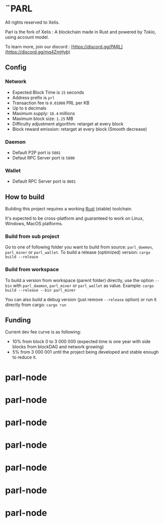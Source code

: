 # ¨PARL
All rights reserved to Xelis.

Parl is the fork of Xelis : A blockchain made in Rust and powered by Tokio, using account model.

To learn more, join our discord : [https://discord.gg/PARL](https://discord.gg/mq4ZmHyb)

## Config

### Network

- Expected Block Time is `15` seconds
- Address prefix is `prl`
- Transaction fee is `0.01000` PRL per KB
- Up to `8` decimals
- Maximum supply: `18.4` millions
- Maximum block size: `1.25` MB
- Difficulty adjustment algorithm: retarget at every block
- Block reward emission: retarget at every block (Smooth decrease)

### Daemon

- Default P2P port is `5801`
- Defaut RPC Server port is `5800`

### Wallet

- Default RPC Server port is `8081`


## How to build

Building this project requires a working [Rust](https://rustup.rs) (stable) toolchain.

It's expected to be cross-platform and guaranteed to work on Linux, Windows, MacOS platforms.

### Build from sub project
Go to one of following folder you want to build from source: `parl_daemon`, `parl_miner` or `parl_wallet`.
To build a release (optimized) version:
`cargo build --release`

### Build from workspace
To build a version from workspace (parent folder) directly, use the option `--bin` with `parl_daemon`, `parl_miner` or `parl_wallet` as value.
Example: `cargo build --release --bin parl_miner`

You can also build a debug version (just remove `--release` option) or run it directly from cargo:
`cargo run`

## Funding

Current dev fee curve is as following:

- 10% from block 0 to 3 000 000 (expected time is one year with side blocks from blockDAG and network growing)
- 5% from 3 000 001 until the project being developed and stable enough to reduce it.
# parl-node
# parl-node
# parl-node
# parl-node
# parl-node
# parl-node
# parl-node
